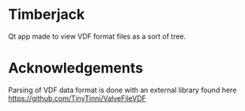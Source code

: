 # Timberjack
Qt app made to view VDF format files as a sort of tree.

# Acknowledgements
Parsing of VDF data format is done with an external library found here https://github.com/TinyTinni/ValveFileVDF